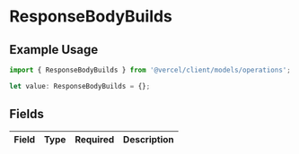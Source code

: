 # ResponseBodyBuilds

## Example Usage

```typescript
import { ResponseBodyBuilds } from '@vercel/client/models/operations';

let value: ResponseBodyBuilds = {};
```

## Fields

| Field | Type | Required | Description |
| ----- | ---- | -------- | ----------- |
